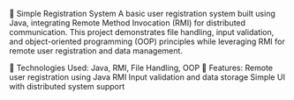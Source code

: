 📝 Simple Registration System
      A basic user registration system built using Java, integrating Remote Method Invocation (RMI) for distributed communication. This project demonstrates file handling, 
      input validation, and object-oriented programming (OOP) principles while leveraging RMI for remote user registration and data management.

🚀 Technologies Used: 
      Java, RMI, File Handling, OOP
📌 Features:
      Remote user registration using Java RMI
      Input validation and data storage
      Simple UI with distributed system support
